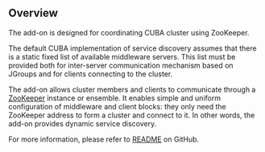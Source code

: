 ## Overview
The add-on is designed for coordinating CUBA cluster using ZooKeeper.

The default CUBA implementation of service discovery assumes that there is a static fixed list of available middleware servers. This list must be provided both for inter-server communication mechanism based on JGroups and for clients connecting to the cluster.

The add-on allows cluster members and clients to communicate through a  [ZooKeeper](https://zookeeper.apache.org/) instance or ensemble. It enables simple and uniform configuration of middleware and client blocks: they only need the ZooKeeper address to form a cluster and connect to it. In other words, the add-on provides dynamic service discovery.

For more information, please refer to [README](https://github.com/cuba-platform/cuba-zk#cuba-zookeeper-integration-add-on) on GitHub.